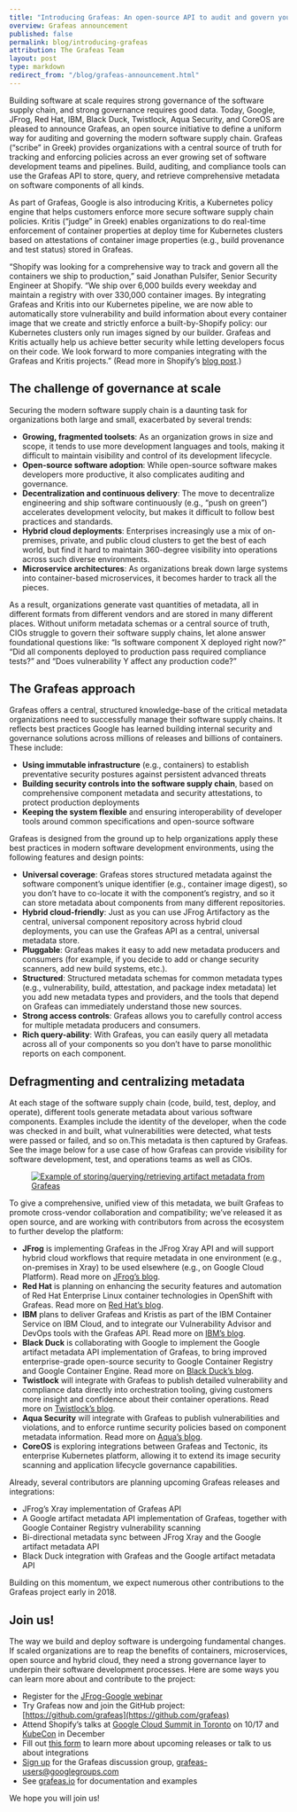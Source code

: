 ```yaml
---
title: "Introducing Grafeas: An open-source API to audit and govern your software supply chain"
overview: Grafeas announcement
published: false
permalink: blog/introducing-grafeas
attribution: The Grafeas Team
layout: post
type: markdown
redirect_from: "/blog/grafeas-announcement.html"
---
```


Building software at scale requires strong governance of the software supply chain, and strong governance requires good data. Today, Google, JFrog, Red Hat, IBM, Black Duck, Twistlock, Aqua Security, and CoreOS are pleased to announce Grafeas, an open source initiative to define a uniform way for auditing and governing the modern software supply chain. Grafeas (“scribe” in Greek) provides organizations with a central source of truth for tracking and enforcing policies across an ever growing set of software development teams and pipelines. Build, auditing, and compliance tools can use the Grafeas API to store, query, and retrieve comprehensive metadata on software components of all kinds.

As part of Grafeas, Google is also introducing Kritis, a Kubernetes policy engine that helps customers enforce more secure software supply chain policies. Kritis (“judge” in Greek) enables organizations to do real-time enforcement of container properties at deploy time for Kubernetes clusters based on attestations of container image properties (e.g., build provenance and test status) stored in Grafeas.

<!--end_excerpt-->

“Shopify was looking for a comprehensive way to track and govern all the containers we ship to production,” said Jonathan Pulsifer, Senior Security Engineer at Shopify. “We ship over 6,000 builds every weekday and maintain a registry with over 330,000 container images. By integrating Grafeas and Kritis into our Kubernetes pipeline, we are now able to automatically store vulnerability and build information about every container image that we create and strictly enforce a built-by-Shopify policy: our Kubernetes clusters only run images signed by our builder. Grafeas and Kritis actually help us achieve better security while letting developers focus on their code. We look forward to more companies integrating with the Grafeas and Kritis projects.” (Read more in Shopify’s [blog post](https://engineering.shopify.com/blogs/engineering/how-shopify-governs-containers-at-scale-with-grafeas-and-kritis).)

## The challenge of governance at scale 

Securing the modern software supply chain is a daunting task for organizations both large and small, exacerbated by several trends:

* **Growing, fragmented toolsets**: As an organization grows in size and scope, it tends to use more development languages and tools, making it difficult to maintain visibility and control of its development lifecycle.
* **Open-source software adoption**: While open-source software makes developers more productive, it also complicates auditing and governance.
* **Decentralization and continuous delivery**: The move to decentralize engineering and ship software continuously (e.g., “push on green”) accelerates development velocity, but makes it difficult to follow best practices and standards.
* **Hybrid cloud deployments**: Enterprises increasingly use a mix of on-premises, private, and public cloud clusters to get the best of each world, but find it hard to maintain 360-degree visibility into operations across such diverse environments.
* **Microservice architectures**: As organizations break down large systems into container-based microservices, it becomes harder to track all the pieces.

As a result,  organizations generate vast quantities of metadata, all in different formats from different vendors and are stored in many different places. Without uniform metadata schemas or a central source of truth, CIOs struggle to govern their software supply chains, let alone answer foundational questions like: “Is software component X deployed right now?” “Did all components deployed to production pass required compliance tests?” and “Does vulnerability Y affect any production code?”

## The Grafeas approach

Grafeas offers a central, structured knowledge-base of the critical metadata organizations need to successfully manage their software supply chains. It reflects best practices Google has learned building internal security and governance solutions across millions of releases and billions of containers. These include:
 
* **Using immutable infrastructure** (e.g., containers) to establish preventative security postures against persistent advanced threats
* **Building security controls into the software supply chain**, based on comprehensive component metadata and security attestations, to protect production deployments
* **Keeping the system flexible** and ensuring interoperability of developer tools around common specifications and open-source software

Grafeas is designed from the ground up to help organizations apply these best practices in modern software development environments, using the following features and design points:

* **Universal coverage**: Grafeas stores structured metadata against the software component’s unique identifier (e.g., container image digest), so you don’t have to co-locate it with the component’s registry, and so it can store metadata about components from many different repositories.
* **Hybrid cloud-friendly**: Just as you can use JFrog Artifactory as the central, universal component repository across hybrid cloud deployments, you can use the Grafeas API as a central, universal metadata store.
* **Pluggable**: Grafeas makes it easy to add new metadata producers and consumers (for example, if you decide to add or change security scanners, add new build systems, etc.).
* **Structured**: Structured metadata schemas for common metadata types (e.g., vulnerability, build, attestation, and package index metadata) let you add new metadata types and providers, and the tools that depend on Grafeas can immediately understand those new sources.
* **Strong access controls**: Grafeas allows you to carefully control access for multiple metadata producers and consumers.
* **Rich query-ability**: With Grafeas, you can easily query all metadata across all of your components so you don’t have to parse monolithic reports on each component.

## Defragmenting and centralizing metadata

At each stage of the software supply chain (code, build, test, deploy, and operate), different tools generate metadata about various software components. Examples include the identity of the developer, when the code was checked in and built, what vulnerabilities were detected, what tests were passed or failed, and so on.This metadata is then captured by Grafeas. See the image below for a use case of how Grafeas can provide visibility for software development, test, and operations teams as well as CIOs. 

<figure>
    <a href="{{home}}/img/grafeas-example-flow.png">
    <img style="max-width: 100%;" src="{{home}}/img/grafeas-example-flow.png" alt="Example of storing/querying/retrieving artifact metadata from Grafeas" title="Grafeas Example Flow" />
    </a>
</figure>

To give a comprehensive, unified view of this metadata, we built Grafeas to promote cross-vendor collaboration and compatibility; we’ve released it as open source, and are working with contributors from across the ecosystem to further develop the platform:

* **JFrog** is implementing Grafeas in the JFrog Xray API and will support hybrid cloud workflows that require metadata in one environment (e.g., on-premises in Xray) to be used elsewhere (e.g., on Google Cloud Platform). Read more on [JFrog’s blog](https://www.jfrog.com/blog/google-and-jfrog-announce-grafeas/).
* **Red Hat** is planning on enhancing the security features and automation of Red Hat Enterprise Linux container technologies in OpenShift with Grafeas. Read more on [Red Hat’s blog](https://www.redhat.com/en/blog/red-hat-google-cloud-and-other-industry-leaders-join-together-standardize-kubernetes-service-component-auditing-and-policy-enforcement).
* **IBM** plans to deliver Grafeas and Kristis as part of the IBM Container Service on IBM Cloud, and to integrate our Vulnerability Advisor and DevOps tools with the Grafeas API. Read more on [IBM’s blog](https://developer.ibm.com/dwblog/2017/grafeas/).
* **Black Duck** is collaborating with Google to implement the Google artifact metadata API implementation of Grafeas, to bring improved enterprise-grade open-source security to Google Container Registry and Google Container Engine. Read more on [Black Duck’s blog](https://blog.blackducksoftware.com/black-duck-google-grafeas).
* **Twistlock** will integrate with Grafeas to publish detailed vulnerability and compliance data directly into orchestration tooling, giving customers more insight and confidence about their container operations. Read more on [Twistlock’s blog](https://www.twistlock.com/2017/10/12/twistlock-google-grafeas/).
* **Aqua Security** will integrate with Grafeas to publish vulnerabilities and violations, and to enforce runtime security policies based on component metadata information. Read more on [Aqua’s blog](https://blog.aquasec.com/governance-and-control-for-the-container-supply-chain-using-aqua-security-and-google-grafeas).
* **CoreOS** is exploring integrations between Grafeas and Tectonic, its enterprise Kubernetes platform, allowing it to extend its image security scanning and application lifecycle governance capabilities.

Already, several contributors are planning upcoming Grafeas releases and integrations:

* JFrog’s Xray implementation of Grafeas API
* A Google artifact metadata API implementation of Grafeas, together with Google Container Registry vulnerability scanning
* Bi-directional metadata sync between JFrog Xray and the Google artifact metadata API
* Black Duck integration with Grafeas and the Google artifact metadata API

Building on this momentum, we expect numerous other contributions to the Grafeas project early in 2018. 

## Join us!

The way we build and deploy software is undergoing fundamental changes. If scaled organizations are to reap the benefits of containers, microservices, open source and hybrid cloud, they need a strong governance layer to underpin their software development processes. Here are some ways you can learn more about and contribute to the project:

* Register for the [JFrog-Google webinar](https://leap.jfrog.com/WN2017-ImplementingaSingleSourceofTruthinaHybridCloudWorld_RegistrationPage.html)
* Try Grafeas now and join the GitHub project: [https://github.com/grafeas](https://github.com/grafeas)
* Attend Shopify’s talks at [Google Cloud Summit in Toronto](https://cloudplatformonline.com/summit-toronto-2017-schedule.html) on 10/17 and [KubeCon](https://kccncna17.sched.com/event/CU83/securing-shopifys-paas-on-gke-i-jonathan-pulsifer-shopify) in December
* Fill out [this form](https://docs.google.com/forms/d/e/1FAIpQLSdr8kDTkAkml5f9TW_kzz06C0s0QuV_sWYzHC7NM90F5CZ2bQ/viewform) to learn more about upcoming releases or talk to us about integrations
* [Sign up](https://groups.google.com/forum/#!forum/grafeas-users) for the Grafeas discussion group, grafeas-users@googlegroups.com
* See [grafeas.io](http://grafeas.io) for documentation and examples

We hope you will join us!
